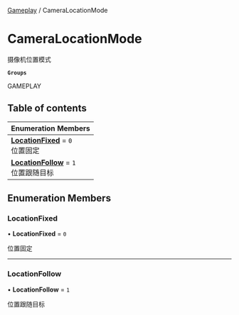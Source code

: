 [Gameplay](../modules/Gameplay.Gameplay.md) / CameraLocationMode

# CameraLocationMode <Badge type="tip" text="Enumeration" /> <Score text="CameraLocationMode" />

摄像机位置模式

**`Groups`**

GAMEPLAY

## Table of contents

| Enumeration Members |
| :-----|
| **[LocationFixed](Gameplay.CameraLocationMode.md#locationfixed)** = ``0`` <br> 位置固定|
| **[LocationFollow](Gameplay.CameraLocationMode.md#locationfollow)** = ``1`` <br> 位置跟随目标|

## Enumeration Members

### LocationFixed <Score text="LocationFixed" /> 

• **LocationFixed** = ``0``

位置固定

___

### LocationFollow <Score text="LocationFollow" /> 

• **LocationFollow** = ``1``

位置跟随目标
